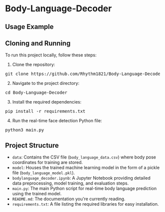 # Body-Language-Decoder

## Usage Example

## Cloning and Running
To run this project locally, follow these steps:

1. Clone the repository:
   
<pre>
git clone https://github.com/Rhythm1821/Body-Language-Decoder.git
</pre>

2. Navigate to the project directory:

<pre>
cd Body-Language-Decoder
</pre>

3. Install the required dependencies:
<pre>
pip install -r requirements.txt
</pre>
   
4. Run the real-time face detection Python file:
<pre>
python3 main.py
</pre>

## Project Structure

- `data`: Contains the CSV file (`body_language_data.csv`) where body pose coordinates for training are stored.
- `model`: Houses the trained machine learning model in the form of a pickle file (`body_language_model.pkl`).
- `bodylanguage_decoder.ipynb`: A Jupyter Notebook providing detailed data preprocessing, model training, and evaluation steps.
- `main.py`: The main Python script for real-time body language prediction using the trained model.
- `README.md`: The documentation you're currently reading.
- `requirements.txt`: A file listing the required libraries for easy installation.
